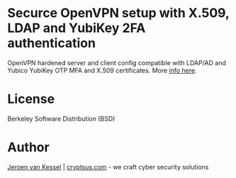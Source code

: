 # Securce OpenVPN setup with X.509, LDAP and YubiKey 2FA authentication
OpenVPN hardened server and client config compatible with LDAP/AD and Yubico YubiKey OTP MFA and X.509 certificates. More [info here](https://cryptsus.com/blog/securce-openvpn-setup-X509-LDAP-yubikey-2fa-authentication-Ubuntu18.04.html).

# License
Berkeley Software Distribution (BSD)

# Author
[Jeroen van Kessel](https://twitter.com/jeroenvkessel) | [cryptsus.com](https://cryptsus.com) - we craft cyber security solutions
